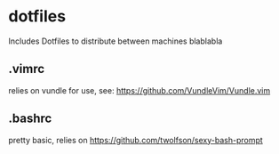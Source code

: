 # dotfiles
Includes Dotfiles to distribute between machines blablabla


## .vimrc
relies on vundle for use, see: https://github.com/VundleVim/Vundle.vim

## .bashrc
pretty basic, relies on https://github.com/twolfson/sexy-bash-prompt
